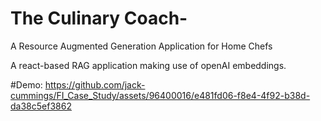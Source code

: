 # The Culinary Coach-
A Resource Augmented Generation Application for Home Chefs

A react-based RAG application making use of openAI embeddings.

#Demo:
https://github.com/jack-cummings/FI_Case_Study/assets/96400016/e481fd06-f8e4-4f92-b38d-da38c5ef3862
